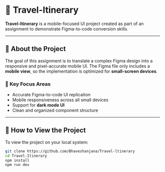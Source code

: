 # 📱 Travel-Itinerary

**Travel-Itinerary** is a mobile-focused UI project created as part of an assignment to demonstrate Figma-to-code conversion skills.

---

## 📌 About the Project

The goal of this assignment is to translate a complex Figma design into a responsive and pixel-accurate mobile UI. The Figma file only includes a **mobile view**, so the implementation is optimized for **small-screen devices**.

### 🎯 Key Focus Areas

- Accurate Figma-to-code UI replication
- Mobile responsiveness across all small devices
- Support for **dark mode UI**
- Clean and organized component structure

---

## 🧪 How to View the Project

To view the project on your local system:

```bash
git clone https://github.com/Bhaveshanjana/Travel-ltinerary
cd Travel-Itinerary
npm install
npm run dev
